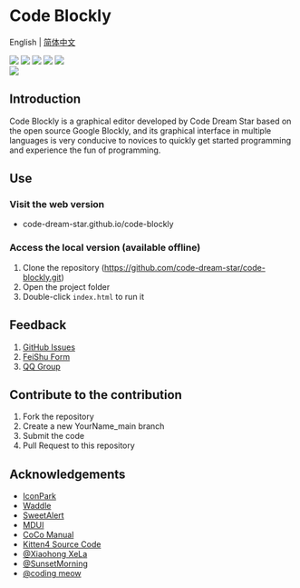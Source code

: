 # Code Blockly
English | [简体中文](README.zh-CN.md)
 <p>
    <a href="https://github.com/code-dream-star/code-blockly/blob/main/licence"><img src="https://img.shields.io/github/license/code-dream-star/code-blockly"></a>
    <a href="https://github.com/code-dream-star/code-blockly/"><img src="https://img.shields.io/github/stars/code-dream-star/code-blockly"></a>
    <a href="https://github.com/code-dream-star/code-blockly/"><img src="https://img.shields.io/github/forks/code-dream-star/code-blockly"></a>
    <a href="https://github.com/code-dream-star/code-blockly/issues"><img src="https://img.shields.io/github/issues/code-dream-star/code-blockly"></a>
    <a href="https://github.com/code-dream-star/code-blockly/pulls"><img src="https://img.shields.io/github/issues-pr/code-dream-star/code-blockly"></a></br>
 <img src=https://img.shields.io/badge/author-Code_Dream_Star-blue />
</p>

## Introduction
Code Blockly is a graphical editor developed by Code Dream Star based on the open source Google Blockly, and its graphical interface in multiple languages is very conducive to novices to quickly get started programming and experience the fun of programming.

## Use
### Visit the web version
- code-dream-star.github.io/code-blockly
### Access the local version (available offline)
1. Clone the repository (https://github.com/code-dream-star/code-blockly.git)
2. Open the project folder
3. Double-click `index.html` to run it

## Feedback
1. [GitHub Issues](https://github.com/code-dream-star/code-blockly/issues)
2. [FeiShu Form](code-dream-star.github.io/code-blockly#form)
3. [QQ Group](https://jq.qq.com/?_wv=1027&k=8re37Nfl)

## Contribute to the contribution
1. Fork the repository
2. Create a new YourName_main branch
3. Submit the code
4. Pull Request to this repository

## Acknowledgements
- [IconPark](http://iconpark.oceanengine.com/)
- [Waddle](http://waddle.coco-central.cn)
- [SweetAlert](https://sweetalert.js.org/)
- [MDUI](https://www.mdui.org/)
- [CoCo Manual](https://codemao.yuque.com/kzbwh0/coco_guide)
- [Kitten4 Source Code](https://codemao.yuque.com/kzbwh0/kitten_guide)
- [@Xiaohong XeLa](https://github.com/xiaohong2022)
- [@SunsetMorning](https://github.com/123213123123)
- [@coding meow](https://github.com/codemiao200)